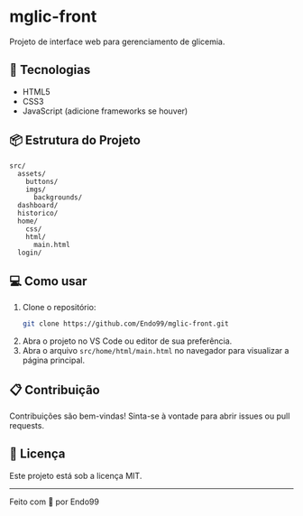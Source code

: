 # mglic-front

Projeto de interface web para gerenciamento de glicemia.

## 🚀 Tecnologias

- HTML5
- CSS3
- JavaScript (adicione frameworks se houver)

## 📦 Estrutura do Projeto

```
src/
  assets/
    buttons/
    imgs/
      backgrounds/
  dashboard/
  historico/
  home/
    css/
    html/
      main.html
  login/
```

## 💻 Como usar

1. Clone o repositório:
   ```bash
   git clone https://github.com/Endo99/mglic-front.git
   ```
2. Abra o projeto no VS Code ou editor de sua preferência.
3. Abra o arquivo `src/home/html/main.html` no navegador para visualizar a página principal.

## 📋 Contribuição

Contribuições são bem-vindas! Sinta-se à vontade para abrir issues ou pull requests.

## 📝 Licença

Este projeto está sob a licença MIT.

---

Feito com 💙 por Endo99